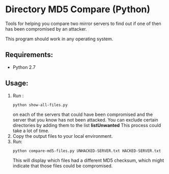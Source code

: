 Directory MD5 Compare (Python)
============================

Tools for helping you compare two mirror servers to find out if one of then has been compromised by an attacker.

This program should work in any operating system.

## Requirements:
- Python 2.7


## Usage:
1. Run :
	```
	python show-all-files.py
	```
	on each of the servers that could have been compromised and the server that you know has not been attacked.
	You can exclude certain directories by adding them to the list **listUnwanted**
	This process could take a lot of time.
2. Copy the output files to your local environment.
3. Run:
	```
	python compare-md5-files.py UNHACKED-SERVER.txt HACKED-SERVER.txt
	```
	This will display which files had a different MD5 checksum, which might indicate that those files could be compromised.

